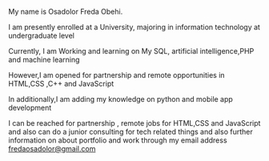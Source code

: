 My name is Osadolor Freda Obehi.

I am presently enrolled at a University, majoring in information technology at undergraduate level

Currently, I am Working and learning on My SQL, artificial intelligence,PHP and machine learning 

However,I am opened for partnership  and remote opportunities in HTML,CSS ,C++ and JavaScript 

In additionally,I am adding my knowledge on python and mobile app development 

 I can be reached for partnership , remote jobs for HTML,CSS and JavaScript and also can do a junior consulting for tech related things and also further information on about portfolio and work through my email address fredaosadolor@gmail.com 

